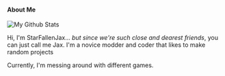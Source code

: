 #### About Me
![My Github Stats](https://github-readme-stats.vercel.app/api?username=starfallenjax&show_icons=true&theme=tokyonight)

<!---
StarFallenJax is a ✨ special ✨ repository because its `README.md` (this file) appears on your GitHub profile.
You can click the Preview link to take a look at your changes.
--->
Hi, I'm StarFallenJax... *but since we're such close and dearest friends*, you can just call me Jax. I'm a novice modder and coder that likes to make random projects

Currently, I'm messing around with different games. 
